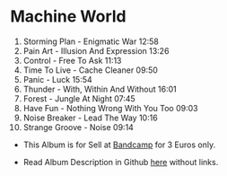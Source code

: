 # Machine World

1. Storming Plan - Enigmatic War 12:58
2. Pain Art - Illusion And Expression 13:26
3. Control - Free To Ask 11:13
4. Time To Live - Cache Cleaner 09:50
5. Panic - Luck 15:54
6. Thunder - With, Within And Without 16:01
7. Forest - Jungle At Night 07:45
8. Have Fun - Nothing Wrong With You Too 09:03
9. Noise Breaker - Lead The Way 10:16
10. Strange Groove - Noise 09:14

- This Album is for Sell at [Bandcamp](https://odicforcesounds.bandcamp.com/album/machine-world) for 3 Euros only.

- Read Album Description in Github [here](../../Dreams/Descriptions/Machine_World.md) without links.